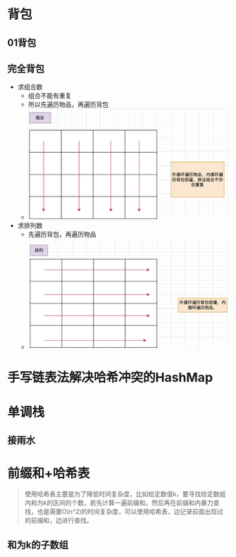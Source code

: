 # 背包
## 01背包

## 完全背包

* 求组合数
	* 组合不能有重复
	* 所以先遍历物品，再遍历背包
	* ![](./img/完全背包-组合.png)
* 求排列数
	* 先遍历背包，再遍历物品
	* ![](./img/完全背包-排列.png)

# 手写链表法解决哈希冲突的HashMap


# 单调栈
## 接雨水


# 前缀和+哈希表
> 使用哈希表主要是为了降低时间复杂度，比如给定数值k，要寻找给定数组内和为k的区间的个数，若先计算一遍前缀和，然后再在前缀和内暴力查找，也是需要O(n^2)的时间复杂度，可以使用哈希表，边记录前面出现过的前缀和，边进行查找。
## 和为k的子数组
